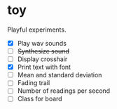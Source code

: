 # toy
Playful experiments.

- [x] Play wav sounds
- [ ] ~~Synthesize sound~~
- [ ] Display crosshair
- [x] Print text with font
- [ ] Mean and standard deviation
- [ ] Fading trail
- [ ] Number of readings per second
- [ ] Class for board
